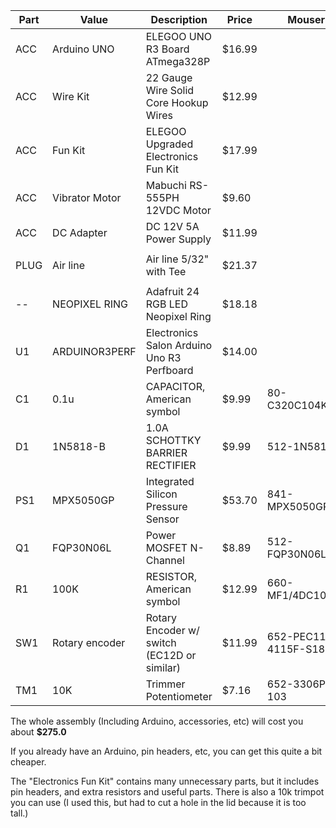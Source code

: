 | Part | Value          | Description                                  | Price  | Mouser               | Link                                  |
| ---- | -------------- | -------------------------------------------- | ------ | -------------------- | ------------------------------------- |
| ACC  | Arduino UNO    | ELEGOO UNO R3 Board ATmega328P               | $16.99 |                      | https://www.amazon.com/dp/B01EWOE0UU  |
| ACC  | Wire Kit       | 22 Gauge Wire Solid Core Hookup Wires        | $12.99 |                      | https://www.amazon.com/dp/B088KQFHV7  |
| ACC  | Fun Kit        | ELEGOO Upgraded Electronics Fun Kit          | $17.99 |                      | https://www.amazon.com/dp/B09YRJQRFF  |
| ACC  | Vibrator Motor | Mabuchi RS-555PH 12VDC Motor                 | $9.60  |                      | https://www.ebay.com/itm/285149714808 |
| ACC  | DC Adapter     | DC 12V 5A Power Supply                       | $11.99 |                      | https://www.amazon.com/dp/B01GEA8PQA  |
|      |                |                                              |        |                      |                                       |
| PLUG | Air line       | Air line 5/32" with Tee                      | $21.37 |                      | https://maustec.io/products/replacement-air-line |
|      |                |                                              |        |                      |                                       |
| --   | NEOPIXEL RING  | Adafruit 24 RGB LED Neopixel Ring            | $18.18 |                      | https://www.amazon.com/dp/B00K9M3WXG  |
| U1   | ARDUINOR3PERF  | Electronics Salon Arduino Uno R3 Perfboard   | $14.00 |                      | https://www.amazon.com/dp/B01J1KM3RM  |
| C1   | 0.1u           | CAPACITOR, American symbol                   | $9.99  | 80-C320C104K5R       | https://www.amazon.com/dp/B094HRK8QX  |
| D1   | 1N5818-B       | 1.0A SCHOTTKY BARRIER RECTIFIER              | $9.99  | 512-1N5818           | https://www.amazon.com/dp/B07YG8K1R9  |
| PS1  | MPX5050GP      | Integrated Silicon Pressure Sensor           | $53.70 | 841-MPX5050GP        | https://www.amazon.com/dp/B005T5KNDK  |
| Q1   | FQP30N06L      | Power MOSFET N-Channel                       | $8.89  | 512-FQP30N06L        | https://www.amazon.com/dp/B07WHSD3GJ  |
| R1   | 100K           | RESISTOR, American symbol                    | $12.99 | 660-MF1/4DC1003F     | https://www.amazon.com/dp/B07P3MFG5D  |
| SW1  | Rotary encoder | Rotary Encoder w/ switch (EC12D or similar)  | $11.99 | 652-PEC11R-4115F-S18 | https://www.amazon.com/dp/B0197X1UZY  |
| TM1  | 10K            | Trimmer Potentiometer                        | $7.16  | 652-3306P-1-103      | https://www.amazon.com/dp/B00SWK15KE  |


The whole assembly (Including Arduino, accessories, etc) will cost you about **$275.0**

If you already have an Arduino, pin headers, etc, you can get this quite a bit cheaper.


The "Electronics Fun Kit" contains many unnecessary parts, but it includes pin headers, and extra
resistors and useful parts. There is also a 10k trimpot you can use (I used this, but had to cut a hole
in the lid because it is too tall.)
